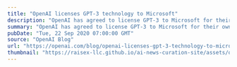 ```yaml
---
title: "OpenAI licenses GPT-3 technology to Microsoft"
description: "OpenAI has agreed to license GPT-3 to Microsoft for their own products and services."
summary: "OpenAI has agreed to license GPT-3 to Microsoft for their own products and services."
pubDate: "Tue, 22 Sep 2020 07:00:00 GMT"
source: "OpenAI Blog"
url: "https://openai.com/blog/openai-licenses-gpt-3-technology-to-microsoft"
thumbnail: "https://raisex-llc.github.io/ai-news-curation-site/assets/openai_logo.png"
---
```



